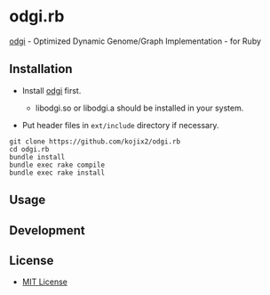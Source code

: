 # odgi.rb

[odgi](https://github.com/pangenome/odgi) - Optimized Dynamic Genome/Graph Implementation - for Ruby

## Installation

* Install [odgi](https://github.com/pangenome/odgi) first.
  * libodgi.so or libodgi.a should be installed in your system.

* Put header files in `ext/include` directory if necessary.

```
git clone https://github.com/kojix2/odgi.rb
cd odgi.rb
bundle install
bundle exec rake compile
bundle exec rake install
```

## Usage

## Development

## License

- [MIT License](https://opensource.org/licenses/MIT)